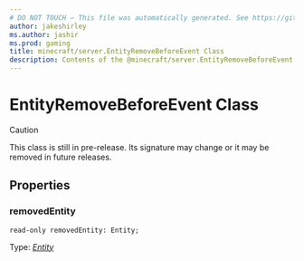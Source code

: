```yaml
---
# DO NOT TOUCH — This file was automatically generated. See https://github.com/mojang/minecraftapidocsgenerator to modify descriptions, examples, etc.
author: jakeshirley
ms.author: jashir
ms.prod: gaming
title: minecraft/server.EntityRemoveBeforeEvent Class
description: Contents of the @minecraft/server.EntityRemoveBeforeEvent class.
---
```

# EntityRemoveBeforeEvent Class

> [!CAUTION]
> This class is still in pre-release.  Its signature may change or it may be removed in future releases.

## Properties

### **removedEntity**
`read-only removedEntity: Entity;`

Type: [*Entity*](Entity.md)
